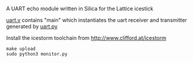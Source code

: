 A UART echo module written in Silica for the Lattice icestick

[uart.v](uart.v) contains "main" which instantiates the uart receiver and
transmitter generated by [uart.py](uart.py)

Install the icestorm toolchain from http://www.clifford.at/icestorm
```
make upload
sudo python3 monitor.py
```
